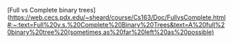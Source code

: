 
[Full vs Complete binary trees](https://web.cecs.pdx.edu/~sheard/course/Cs163/Doc/FullvsComplete.html#:~:text=Full%20v.s.%20Complete%20Binary%20Trees&text=A%20full%20binary%20tree%20(sometimes,as%20far%20left%20as%20possible)

